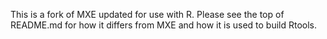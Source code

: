This is a fork of MXE updated for use with R.  Please see the top of
README.md for how it differs from MXE and how it is used to build Rtools.
